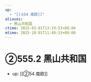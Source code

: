 ```yaml
---
up:
  - "[[②54 南欧]]"
aliases:
  - 黑山共和国
ctime: 2025-03-01T13:19:53+08:00
mtime: 2025-10-01T11:40:33+08:00
---
```


# ②555.2 黑山共和国

- up: [[②54 南欧]]
